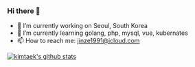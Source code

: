 ### Hi there 👋

- 🔭 I’m currently working on Seoul, South Korea
- 🌱 I’m currently learning golang, php, mysql, vue, kubernates
- 📫 How to reach me: jinze1991@icloud.com

[![kimtaek's github stats](https://github-readme-stats.vercel.app/api?username=kimtaek&count_private=true&show_icons=true?theme=vue)](https://github.com/anuraghazra/github-readme-stats)
